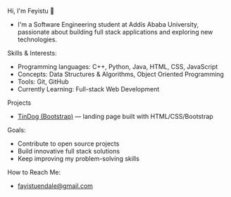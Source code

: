 Hi, I'm Feyistu 👋
- I'm a Software Engineering student at Addis Ababa University, passionate about building full stack applications and exploring new technologies.  

Skills & Interests:  
- Programming languages: C++, Python, Java, HTML, CSS, JavaScript
- Concepts: Data Structures & Algorithms, Object Oriented Programming
- Tools: Git, GitHub  
- Currently Learning: Full-stack Web Development

Projects
- [TinDog (Bootstrap)](https://github.com/feyistu123/tindog-bootstrap) — landing page built with HTML/CSS/Bootstrap

Goals:  
- Contribute to open source projects  
- Build innovative full stack solutions  
- Keep improving my problem-solving skills

How to Reach Me:
- fayistuendale@gmail.com
